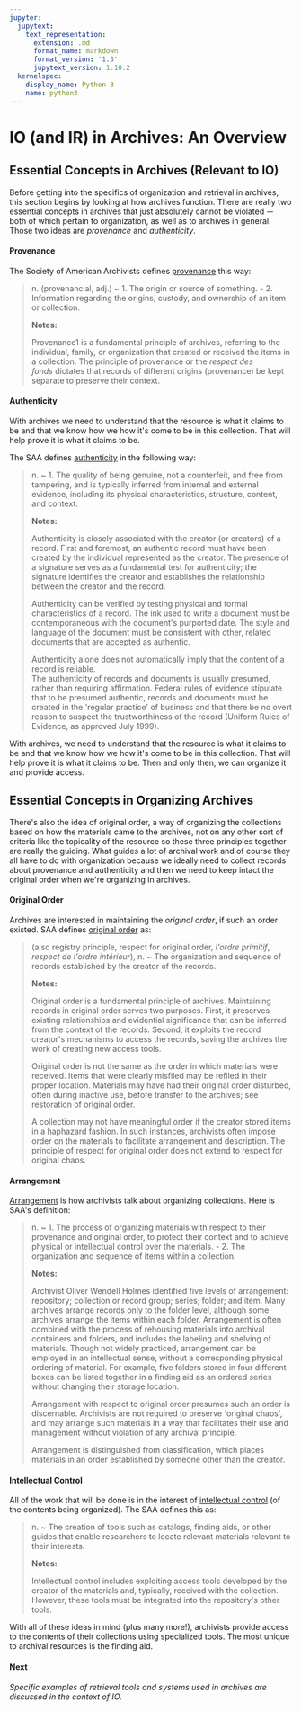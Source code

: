 ```yaml
---
jupyter:
  jupytext:
    text_representation:
      extension: .md
      format_name: markdown
      format_version: '1.3'
      jupytext_version: 1.10.2
  kernelspec:
    display_name: Python 3
    name: python3
---
```


<!-- #region id="FmmtHuzYnYcv" -->
# IO (and IR) in Archives: An Overview

## Essential Concepts in Archives (Relevant to IO)

Before getting into the specifics of organization and retrieval in archives, this section begins by looking at how archives function. There are really two essential concepts in archives that just absolutely cannot be violated -- both of which pertain to organization, as well as to archives in general. Those two ideas are _provenance_ and _authenticity_.

#### Provenance

The Society of American Archivists defines [provenance](https://www2.archivists.org/glossary/terms/p/provenance) this way: 

> n. (provenancial, adj.) ~ 1. The origin or source of something. - 2. Information regarding the origins, custody, and ownership of an item or collection.
> 
> **Notes:**
> 
> Provenance1 is a fundamental principle of archives, referring to the individual, family, or organization that created or received the items in a collection. The principle of provenance or the _respect des fonds_ dictates that records of different origins (provenance) be kept separate to preserve their context.

#### Authenticity

With archives we need to understand that the resource is what it claims to be and that we know how we how it's come to be in this collection. That will help prove it is what it claims to be.

The SAA defines [authenticity](https://www2.archivists.org/glossary/terms/a/authenticity) in the following way: 

> n. ~ 1. The quality of being genuine, not a counterfeit, and free from tampering, and is typically inferred from internal and external evidence, including its physical characteristics, structure, content, and context.
> 
> **Notes:**
> 
> Authenticity is closely associated with the creator (or creators) of a record. First and foremost, an authentic record must have been created by the individual represented as the creator. The presence of a signature serves as a fundamental test for authenticity; the signature identifies the creator and establishes the relationship between the creator and the record.
> 
> Authenticity can be verified by testing physical and formal characteristics of a record. The ink used to write a document must be contemporaneous with the document's purported date. The style and language of the document must be consistent with other, related documents that are accepted as authentic.
> 
> Authenticity alone does not automatically imply that the content of a record is reliable.  
> The authenticity of records and documents is usually presumed, rather than requiring affirmation. Federal rules of evidence stipulate that to be presumed authentic, records and documents must be created in the 'regular practice' of business and that there be no overt reason to suspect the trustworthiness of the record (Uniform Rules of Evidence, as approved July 1999).

With archives, we need to understand that the resource is what it claims to be and that we know how we how it's come to be in this collection. That will help prove it is what it claims to be. Then and only then, we can organize it and provide access.

**Essential Concepts in Organizing Archives**
---------------------------------------------

There's also the idea of original order, a way of organizing the collections based on how the materials came to the archives, not on any other sort of criteria like the topicality of the resource so these three principles together are really the guiding. What guides a lot of archival work and of course they all have to do with organization because we ideally need to collect records about provenance and authenticity and then we need to keep intact the original order when we're organizing in archives.

#### **Original Order**

Archives are interested in maintaining the _original order_, if such an order existed. SAA defines [original order](http://www2.archivists.org/glossary/terms/o/original-order) as:

> (also registry principle, respect for original order, _l'ordre primitif_, _respect de l'ordre intérieur_), n. ~ The organization and sequence of records established by the creator of the records.
> 
> **Notes:**
> 
> Original order is a fundamental principle of archives. Maintaining records in original order serves two purposes. First, it preserves existing relationships and evidential significance that can be inferred from the context of the records. Second, it exploits the record creator's mechanisms to access the records, saving the archives the work of creating new access tools.
> 
> Original order is not the same as the order in which materials were received. Items that were clearly misfiled may be refiled in their proper location. Materials may have had their original order disturbed, often during inactive use, before transfer to the archives; see restoration of original order.
> 
> A collection may not have meaningful order if the creator stored items in a haphazard fashion. In such instances, archivists often impose order on the materials to facilitate arrangement and description. The principle of respect for original order does not extend to respect for original chaos.

#### **Arrangement**

[Arrangement](https://www2.archivists.org/glossary/terms/a/arrangement) is how archivists talk about organizing collections. Here is SAA's definition:

> n. ~ 1. The process of organizing materials with respect to their provenance and original order, to protect their context and to achieve physical or intellectual control over the materials. - 2. The organization and sequence of items within a collection.
> 
> **Notes:**
> 
> Archivist Oliver Wendell Holmes identified five levels of arrangement: repository; collection or record group; series; folder; and item. Many archives arrange records only to the folder level, although some archives arrange the items within each folder. Arrangement is often combined with the process of rehousing materials into archival containers and folders, and includes the labeling and shelving of materials. Though not widely practiced, arrangement can be employed in an intellectual sense, without a corresponding physical ordering of material. For example, five folders stored in four different boxes can be listed together in a finding aid as an ordered series without changing their storage location.
> 
> Arrangement with respect to original order presumes such an order is discernable. Archivists are not required to preserve 'original chaos', and may arrange such materials in a way that facilitates their use and management without violation of any archival principle.
> 
> Arrangement is distinguished from classification, which places materials in an order established by someone other than the creator.

#### **Intellectual Control**

All of the work that will be done is in the interest of [intellectual control](https://www2.archivists.org/glossary/terms/i/intellectual-control) (of the contents being organized). The SAA defines this as: 

> n. ~ The creation of tools such as catalogs, finding aids, or other guides that enable researchers to locate relevant materials relevant to their interests.
> 
> **Notes:**
> 
> Intellectual control includes exploiting access tools developed by the creator of the materials and, typically, received with the collection. However, these tools must be integrated into the repository's other tools.

With all of these ideas in mind (plus many more!), archivists provide access to the contents of their collections using specialized tools. The most unique to archival resources is the finding aid.

#### **Next**

_Specific examples of retrieval tools and systems used in archives are discussed in the context of IO._
<!-- #endregion -->
